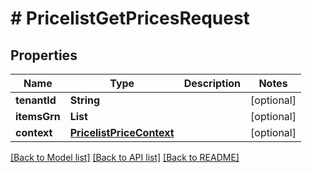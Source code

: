 # # PricelistGetPricesRequest


## Properties 


Name | Type | Description | Notes
------------ | ------------- | ------------- | -------------
**tenantId**| **String** |   | [optional]
**itemsGrn**| **List<String>** |   | [optional]
**context**| [**PricelistPriceContext**](PricelistPriceContext.md) |   | [optional]


[[Back to Model list]](../../README.md#models) [[Back to API list]](../../README.md#endpoints) [[Back to README]](../../README.md)

